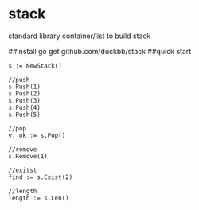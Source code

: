 # stack
standard library container/list to build stack

##install
go get github.com/duckbb/stack
##quick start
```api
s := NewStack()

//push
s.Push(1)
s.Push(2)
s.Push(3)
s.Push(4)
s.Push(5)

//pop
v, ok := s.Pop()

//remove 
s.Remove(1)

//exitst
find := s.Exist(2)

//length
length := s.Len()

```

